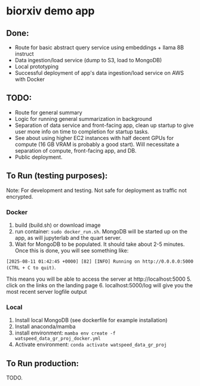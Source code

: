 # biorxiv demo app

## Done:

* Route for basic abstract query service using embeddings + llama 8B instruct
* Data ingestion/load service (dump to S3, load to MongoDB)
* Local prototyping
* Successful deployment of app's data ingestion/load service on AWS with Docker

## TODO:

* Route for general summary
* Logic for running general summarization in background
* Separation of data service and front-facing app, clean up startup to give user more info on time to completion for startup tasks.
* See about using higher EC2 instances with half decent GPUs for compute (16 GB VRAM is probably a good start). Will necessitate a separation of compute, front-facing app, and DB.
* Public deployment.

## To Run (testing purposes):

Note: For development and testing. Not safe for deployment as traffic not encrypted.

### Docker

1. build (build.sh) or download image
2. run container: ``` sudo docker_run.sh ```. MongoDB will be started up on the app, as will jupyterlab and the quart server.
3. Wait for MongoDB to be populated. It should take about 2-5 minutes. Once this is done, you will see something like: 

```[2025-08-11 01:42:45 +0000] [82] [INFO] Running on http://0.0.0.0:5000 (CTRL + C to quit)```. 

This means you will be able to access the server at http://localhost:5000
5. click on the links on the landing page
6. localhost:5000/log will give you the most recent server logfile output

### Local

1. Install local MongoDB (see dockerfile for example installation)
2. Install anaconda/mamba
3. install environment: ``` mamba env create -f watspeed_data_gr_proj_docker.yml ```
4. Activate environment: ``` conda activate watspeed_data_gr_proj ```

## To Run production:

TODO.
